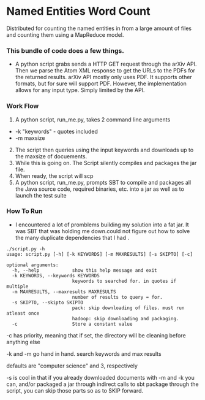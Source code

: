 # Named Entities Word Count

Distributed for counting the named entities in from a large amount of files and counting them using a MapReduce model.

### This bundle of code does a few things. ###
* A python script grabs sends a HTTP GET request through the arXiv API. Then we parse the Atom XML response to get the URLs to the PDFs for the returned results. arXiv API mostly only uses PDF. It supports other formats, but for sure will support PDF. However, the implementation allows for any input type. Simply limited by the API.

### Work Flow ###
1. A python script, run_me.py, takes 2 command line arguments
 * -k "keywords"      - quotes included
 * -m maxsize
2. The script then queries using the input keywords and downloads up to the maxsize of docuements.
3. While this is going on. The Script silently compiles and packages the jar file.
4. When ready, the script will scp
1. A python script, run_me.py, prompts SBT to compile and packages all the Java source code, required binaries, etc. into a jar as well as to launch the test suite


### How To Run ###
* I encountered a lot of promblems building my solution into a fat jar. It was SBT that was holding me down.could not figure out how to solve the many duplicate dependencies that I had .

```
./script.py -h
usage: script.py [-h] [-k KEYWORDS] [-m MAXRESULTS] [-s SKIPTO] [-c]

optional arguments:
  -h, --help            show this help message and exit
  -k KEYWORDS, --keywords KEYWORDS
                        keywords to searched for. in quotes if multiple
  -m MAXRESULTS, --maxresults MAXRESULTS
                        number of results to query = for.
  -s SKIPTO, --skipto SKIPTO
                        pack: skip downloading of files. must run atleast once
                        hadoop: skip downloading and packaging.
  -c                    Store a constant value
```

-c has priority, meaning that if set, the directory will be cleaning before anything else

-k and -m go hand in hand. search keywords and max results    

defaults are "computer science" and 3, respectively

-s is cool in that if you already downloaded documents with -m and -k you can, and/or packaged a jar through indirect calls to sbt package through the script, you can skip those parts so as to SKIP forward.
